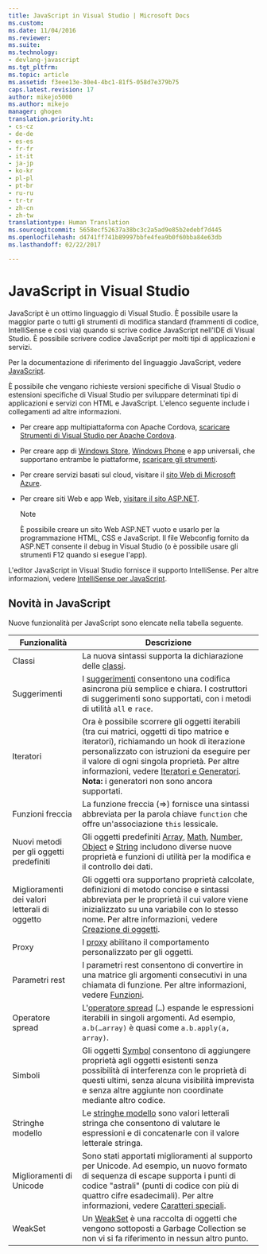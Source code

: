```yaml
---
title: JavaScript in Visual Studio | Microsoft Docs
ms.custom: 
ms.date: 11/04/2016
ms.reviewer: 
ms.suite: 
ms.technology:
- devlang-javascript
ms.tgt_pltfrm: 
ms.topic: article
ms.assetid: f3eee13e-30e4-4bc1-81f5-058d7e379b75
caps.latest.revision: 17
author: mikejo5000
ms.author: mikejo
manager: ghogen
translation.priority.ht:
- cs-cz
- de-de
- es-es
- fr-fr
- it-it
- ja-jp
- ko-kr
- pl-pl
- pt-br
- ru-ru
- tr-tr
- zh-cn
- zh-tw
translationtype: Human Translation
ms.sourcegitcommit: 5658ecf52637a38bc3c2a5ad9e85b2edebf7d445
ms.openlocfilehash: d4741ff741b89997bbfe4fea9b0f60bba84e63db
ms.lasthandoff: 02/22/2017

---
```

# <a name="javascript-in-visual-studio"></a>JavaScript in Visual Studio
JavaScript è un ottimo linguaggio di Visual Studio. È possibile usare la maggior parte o tutti gli strumenti di modifica standard (frammenti di codice, IntelliSense e così via) quando si scrive codice JavaScript nell'IDE di Visual Studio. È possibile scrivere codice JavaScript per molti tipi di applicazioni e servizi.  
  
 Per la documentazione di riferimento del linguaggio JavaScript, vedere [JavaScript](http://msdn.microsoft.com/library/d1et7k7c\(v=vs.94\).aspx).  
  
 È possibile che vengano richieste versioni specifiche di Visual Studio o estensioni specifiche di Visual Studio per sviluppare determinati tipi di applicazioni e servizi con HTML e JavaScript. L'elenco seguente include i collegamenti ad altre informazioni.  
  
-   Per creare app multipiattaforma con Apache Cordova, [scaricare Strumenti di Visual Studio per Apache Cordova](http://go.microsoft.com/fwlink/p/?LinkId=397606).  
  
-   Per creare app di [Windows Store](http://dev.windows.com/develop), [Windows Phone](http://dev.windows.com/develop) e app universali, che supportano entrambe le piattaforme, [scaricare gli strumenti](http://dev.windows.com/en-us/develop/downloads).  
  
-   Per creare servizi basati sul cloud, visitare il [sito Web di Microsoft Azure](http://azure.microsoft.com/documentation/).  
  
-   Per creare siti Web e app Web, [visitare il sito ASP.NET](http://www.asp.net/get-started/websites).  
  
    > [!NOTE]
    >  È possibile creare un sito Web ASP.NET vuoto e usarlo per la programmazione HTML, CSS e JavaScript. Il file Webconfig fornito da ASP.NET consente il debug in Visual Studio (o è possibile usare gli strumenti F12 quando si esegue l'app).  
  
 L'editor JavaScript in Visual Studio fornisce il supporto IntelliSense. Per altre informazioni, vedere [IntelliSense per JavaScript](../ide/javascript-intellisense.md).  
  
## <a name="whats-new-in-javascript"></a>Novità in JavaScript  
 Nuove funzionalità per JavaScript sono elencate nella tabella seguente.  
  
|Funzionalità|Descrizione|  
|-------------|-----------------|  
|Classi|La nuova sintassi supporta la dichiarazione delle [classi](http://msdn.microsoft.com/Library/bf45ebad-4678-4062-88df-55d32b603c69).|  
|Suggerimenti|I [suggerimenti](http://msdn.microsoft.com/Library/358ad98b-f7fa-448c-9ee0-ef1e2a45e9c6) consentono una codifica asincrona più semplice e chiara. I costruttori di suggerimenti sono supportati, con i metodi di utilità `all` e `race`.|  
|Iteratori|Ora è possibile scorrere gli oggetti iterabili (tra cui matrici, oggetti di tipo matrice e iteratori), richiamando un hook di iterazione personalizzato con istruzioni da eseguire per il valore di ogni singola proprietà. Per altre informazioni, vedere [Iteratori e Generatori](http://msdn.microsoft.com/Library/68ef5b2f-0349-492b-b557-73ff2a2f90cf). **Nota:** i generatori non sono ancora supportati.|  
|Funzioni freccia|La funzione freccia (=>) fornisce una sintassi abbreviata per la parola chiave `function` che offre un'associazione `this` lessicale.|  
|Nuovi metodi per gli oggetti predefiniti|Gli oggetti predefiniti [Array](http://msdn.microsoft.com/Library/08e5f552-0797-4b48-8164-609582fc18c9), [Math](http://msdn.microsoft.com/Library/607b94cb-921c-43cd-b514-fdbc13aeced6), [Number](http://msdn.microsoft.com/Library/76e87c37-cf6c-46cc-bafa-04be1fe3d78d), [Object](http://msdn.microsoft.com/Library/d24ef8fc-217b-4828-94e1-19f72780bae0) e [String](http://msdn.microsoft.com/Library/8063ecd5-5778-4e87-b985-b21420171914) includono diverse nuove proprietà e funzioni di utilità per la modifica e il controllo dei dati.|  
|Miglioramenti dei valori letterali di oggetto|Gli oggetti ora supportano proprietà calcolate, definizioni di metodo concise e sintassi abbreviata per le proprietà il cui valore viene inizializzato su una variabile con lo stesso nome. Per altre informazioni, vedere [Creazione di oggetti](http://msdn.microsoft.com/Library/58d1baa5-4fe8-4a56-a926-5b11765df704).|  
|Proxy|I [proxy](http://msdn.microsoft.com/Library/2b89abee-04fa-47e6-9676-980016cff5f8) abilitano il comportamento personalizzato per gli oggetti.|  
|Parametri rest|I parametri rest consentono di convertire in una matrice gli argomenti consecutivi in una chiamata di funzione. Per altre informazioni, vedere [Funzioni](http://msdn.microsoft.com/Library/e2a72b5a-3edd-43d8-95e8-91721b38c1c1).|  
|Operatore spread|L'[operatore spread](http://msdn.microsoft.com/Library/10263a4c-bd27-4d87-9917-fb4b6bf373db) (`…`) espande le espressioni iterabili in singoli argomenti. Ad esempio, `a.b(…array)` è quasi come `a.b.apply(a, array)`.|  
|Simboli|Gli oggetti [Symbol](http://msdn.microsoft.com/Library/2ad059f1-4b7f-4758-882a-c74ce1283ab0) consentono di aggiungere proprietà agli oggetti esistenti senza possibilità di interferenza con le proprietà di questi ultimi, senza alcuna visibilità imprevista e senza altre aggiunte non coordinate mediante altro codice.|  
|Stringhe modello|Le [stringhe modello](http://msdn.microsoft.com/Library/f2e525a5-b0fc-49c3-95a0-641788e5c12a) sono valori letterali stringa che consentono di valutare le espressioni e di concatenarle con il valore letterale stringa.|  
|Miglioramenti di Unicode|Sono stati apportati miglioramenti al supporto per Unicode. Ad esempio, un nuovo formato di sequenza di escape supporta i punti di codice "astrali" (punti di codice con più di quattro cifre esadecimali). Per altre informazioni, vedere [Caratteri speciali](http://msdn.microsoft.com/Library/3b38b1bd-1f0f-4748-b13e-55cab36fd126).|  
|WeakSet|Un [WeakSet](http://msdn.microsoft.com/Library/f97e6e7c-d678-4e32-978e-d949a7cafa3a) è una raccolta di oggetti che vengono sottoposti a Garbage Collection se non vi si fa riferimento in nessun altro punto.|
